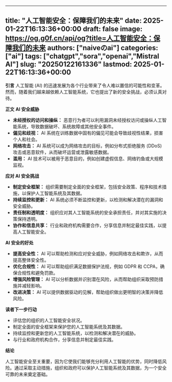 
---
title: "人工智能安全：保障我们的未来"
date: 2025-01-22T16:13:36+00:00
draft: false
image: https://og.g0f.cn/api/og?title=人工智能安全：保障我们的未来
authors: ["naiveのai"]
categories: ["ai"]
tags: ["chatgpt","sora","openai","Mistral AI"]
slug: "20250122161336"
lastmod: 2025-01-22T16:13:36+00:00
---
**引言**
人工智能 (AI) 的迅速发展为各个行业带来了令人难以置信的可能性和变革。然而，随着我们越来越依赖人工智能系统，它也提出了新的安全挑战，必须认真对待。

**正文**
**AI 安全威胁**

* **未经授权的访问和操纵：** 恶意行为者可以利用漏洞未经授权访问或操纵人工智能系统，导致数据破坏、系统故障或其他安全事件。
* **偏见和歧视：** AI 系统在训练数据中固有的偏见可能会导致歧视性结果，损害个人和社会。
* **网络攻击：** AI 系统可以成为网络攻击的目标，例如分布式拒绝服务 (DDoS) 攻击或恶意软件，从而破坏运营或泄露敏感数据。
* **滥用：** AI 技术可以被用于恶意目的，例如创建虚假信息、网络钓鱼或大规模监视。

**应对 AI 安全挑战**

* **制定安全框架：** 组织需要制定全面的安全框架，包括安全政策、程序和技术措施，以保护人工智能系统及其数据。
* **持续监控和更新：** AI 系统必须不断监控和更新，以检测和解决潜在的漏洞和安全威胁。
* **责任制和透明度：** 组织应对其人工智能系统的安全承担责任，并对其实施的决策保持透明。
* **协作和信息共享：** 行业和政府机构需要合作，分享信息并制定最佳实践，以提高人工智能安全。

**AI 安全的好处**

* **提高安全性：** AI 可以帮助检测和应对安全威胁，例如网络攻击和欺诈，从而提高整体安全性。
* **优化合规性：** AI 可以帮助组织满足数据保护法规，例如 GDPR 和 CCPA，确保合规性和避免罚款。
* **增强风险管理：** AI 可以分析数据并识别潜在风险，从而帮助组织采取预防措施并减轻影响。
* **改进决策：** AI 可以提供数据驱动的见解，帮助组织做出更明智的决策并降低风险。

**读者下一步行动**

* 评估您的组织的人工智能安全状况。
* 制定全面的安全框架来保护您的人工智能系统及其数据。
* 持续监控和更新您的人工智能系统，以检测和解决潜在的威胁。
* 与行业和政府机构合作，分享信息并制定最佳实践。

**结论**

人工智能安全至关重要，因为它使我们能够充分利用人工智能的优势，同时降低风险。通过采取主动措施，组织和政府可以保护人工智能系统及其数据，为一个安全可靠的未来奠定基础。
